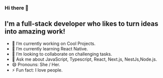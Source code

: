 ### Hi there 👋

## I'm a full-stack developer who likes to turn ideas into amazing work!

- 🔭 I’m currently working on Cool Projects.
- 🌱 I’m currently learning React Native.
- 👯 I’m looking to collaborate on challenging tasks.
- 💬 Ask me about JavaScript, Typescript, React, Next.js, NestJs,Node.js.
- 😄 Pronouns: She / Her.
- ⚡ Fun fact: I love people.
  
